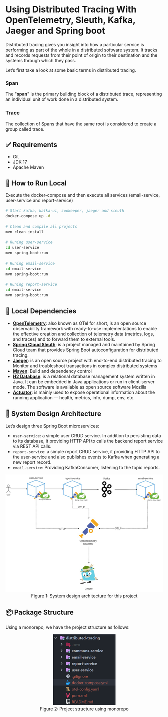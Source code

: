 # Using Distributed Tracing With OpenTelemetry, Sleuth, Kafka, Jaeger and Spring boot

Distributed tracing gives you insight into how a particular service is performing as part of the whole in a distributed
software system. It tracks and records requests from their point of origin to their destination and the systems through
which they pass.

Let’s first take a look at some basic terms in distributed tracing.

### Span

The "**span**" is the primary building block of a distributed trace, representing an individual unit of work done in a
distributed system.

### Trace

The collection of Spans that have the same root is considered to create a group called trace.

## ✅ Requirements

- Git
- JDK 17
- Apache Maven

## 🚀 How to Run Local

Execute the docker-compose and then execute all services (email-service, user-service and report-service)

```sh
# Start kafka, kafka-ui, zookeeper, jaeger and sleuth
docker-compose up -d

# Clean and compile all projects
mvn clean install

# Runing user-service
cd user-service
mvn spring-boot:run

# Runing email-service
cd email-service
mvn spring-boot:run

# Runing report-service
cd email-service
mvn spring-boot:run
```

## 📖 Local Dependencies

- [**OpenTelemetry**](https://opentelemetry.io): also known as OTel for short, is an open source observability framework with ready-to-use
  implementations to enable the effective creation and collection
  of telemetry data (metrics, logs, and traces) and to forward them
  to external tools.
- [**Spring Cloud Sleuth**](https://spring.io/projects/spring-cloud-sleuth): is a project managed and maintained by Spring Cloud team that provides Spring Boot
  autoconfiguration for distributed tracing.
- [**Jaeger**](https://www.jaegertracing.io): is an open source project with end-to-end distributed tracing to Monitor and troubleshoot transactions
  in complex distributed systems
- [**Maven**](https://maven.apache.org/): Build and dependency control
- [**H2 Database**](https://www.h2database.com/html/main.html): is a relational database management system written in Java. It can be embedded in Java applications or run in client-server mode. The software is available as open source software Mozilla
- [**Actuator**](https://docs.spring.io/spring-boot/docs/current/actuator-api/htmlsingle/): is mainly used to expose operational information about the running application — health, metrics, info, dump, env, etc.

## 🗼 System Design Architecture

Let’s design three Spring Boot microservices:

* `user-service`: a simple user CRUD service. In addition to persisting data to its database, it providing HTTP API to calls the backend report service via REST API calls.
* `report-service`: a simple report CRUD service, it providing HTTP API to the user-service and also publishes events to Kafka when generating a new report record.
* `email-service`: Providing KafkaConsumer, listening to the topic reports.

<p align="center">
  <img width="800" src="docs/system-design.jpg" alt="Package Structure"/>
  <br/>
  <span>Figure 1: System design architecture for this project</span>
</p>

## 📦 Package Structure

Using a monorepo, we have the project structure as follows:

<p align="center">
  <img width="200" src="docs/package-tree.png" alt="Package Structure"/>
  <br/>
  <span>Figure 2: Project structure using monorepo</span>
</p>

